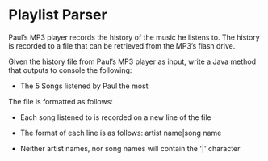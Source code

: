 Playlist Parser
======

Paul’s MP3 player records the history of the music he listens to. The history is recorded
to a file that can be retrieved from the MP3’s flash drive.

Given the history file from Paul’s MP3 player as input, write a Java method that outputs to console the following:

- The 5 Songs listened by Paul the most

The file is formatted as follows:
- Each song listened to is recorded on a new line of the file
- The format of each line is as follows:
    artist name|song name

- Neither artist names, nor song names will contain the '|' character
